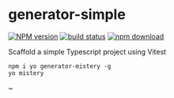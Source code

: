 # generator-simple

[![NPM version][npm-image]][npm-url]
[![build status][ci-image]][ci-url]
[![npm download][download-image]][download-url]

Scaffold a simple Typescript project using Vitest

```
npm i yo generator-mistery -g
yo mistery
```




[npm-image]: https://img.shields.io/npm/v/generator-mistery.svg
[npm-url]: https://www.npmjs.com/package/generator-mistery
[ci-image]: https://github.com/santimirandarp/generator-mistery/workflows/Node.js%20CI/badge.svg?branch=master
[ci-url]: https://github.com/santimirandarp/yolo2coco/actions?query=workflow%3A%22Node.js+CI%22
[download-image]: https://img.shields.io/npm/dm/generator-mistery.svg
[download-url]: https://www.npmjs.com/package/generator-mistery
~                                                              
